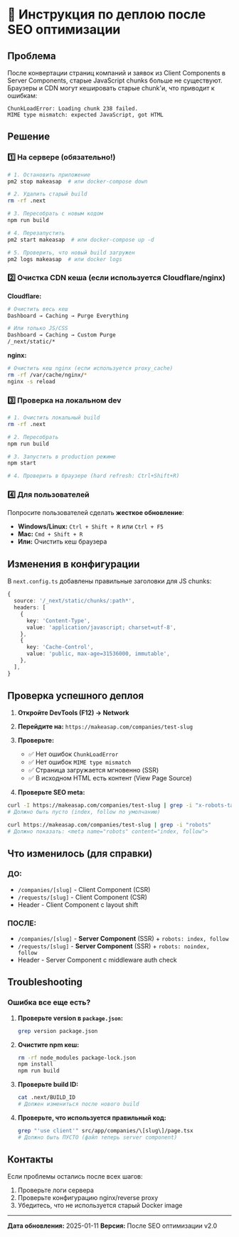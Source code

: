 # 🚀 Инструкция по деплою после SEO оптимизации

## Проблема
После конвертации страниц компаний и заявок из Client Components в Server Components, старые JavaScript chunks больше не существуют. Браузеры и CDN могут кешировать старые chunk'и, что приводит к ошибкам:

```
ChunkLoadError: Loading chunk 238 failed.
MIME type mismatch: expected JavaScript, got HTML
```

## Решение

### 1️⃣ На сервере (обязательно!)

```bash
# 1. Остановить приложение
pm2 stop makeasap  # или docker-compose down

# 2. Удалить старый build
rm -rf .next

# 3. Пересобрать с новым кодом
npm run build

# 4. Перезапустить
pm2 start makeasap  # или docker-compose up -d

# 5. Проверить, что новый build загружен
pm2 logs makeasap  # или docker logs
```

### 2️⃣ Очистка CDN кеша (если используется Cloudflare/nginx)

**Cloudflare:**
```bash
# Очистить весь кеш
Dashboard → Caching → Purge Everything

# Или только JS/CSS
Dashboard → Caching → Custom Purge
/_next/static/*
```

**nginx:**
```bash
# Очистить кеш nginx (если используется proxy_cache)
rm -rf /var/cache/nginx/*
nginx -s reload
```

### 3️⃣ Проверка на локальном dev

```bash
# 1. Очистить локальный build
rm -rf .next

# 2. Пересобрать
npm run build

# 3. Запустить в production режиме
npm start

# 4. Проверить в браузере (hard refresh: Ctrl+Shift+R)
```

### 4️⃣ Для пользователей

Попросите пользователей сделать **жесткое обновление**:
- **Windows/Linux:** `Ctrl + Shift + R` или `Ctrl + F5`
- **Mac:** `Cmd + Shift + R`
- **Или:** Очистить кеш браузера

## Изменения в конфигурации

В `next.config.ts` добавлены правильные заголовки для JS chunks:

```typescript
{
  source: '/_next/static/chunks/:path*',
  headers: [
    {
      key: 'Content-Type',
      value: 'application/javascript; charset=utf-8',
    },
    {
      key: 'Cache-Control',
      value: 'public, max-age=31536000, immutable',
    },
  ],
}
```

## Проверка успешного деплоя

1. **Откройте DevTools (F12) → Network**
2. **Перейдите на:** `https://makeasap.com/companies/test-slug`
3. **Проверьте:**
   - ✅ Нет ошибок `ChunkLoadError`
   - ✅ Нет ошибок `MIME type mismatch`
   - ✅ Страница загружается мгновенно (SSR)
   - ✅ В исходном HTML есть контент (View Page Source)

4. **Проверьте SEO meta:**
```bash
curl -I https://makeasap.com/companies/test-slug | grep -i "x-robots-tag"
# Должно быть пусто (index, follow по умолчанию)

curl https://makeasap.com/companies/test-slug | grep -i "robots"
# Должно показать: <meta name="robots" content="index, follow">
```

## Что изменилось (для справки)

### ДО:
- `/companies/[slug]` - Client Component (CSR)
- `/requests/[slug]` - Client Component (CSR)
- Header - Client Component с layout shift

### ПОСЛЕ:
- `/companies/[slug]` - **Server Component** (SSR) + `robots: index, follow`
- `/requests/[slug]` - **Server Component** (SSR) + `robots: noindex, follow`
- Header - Server Component с middleware auth check

## Troubleshooting

### Ошибка все еще есть?

1. **Проверьте version в `package.json`:**
   ```bash
   grep version package.json
   ```

2. **Очистите npm кеш:**
   ```bash
   rm -rf node_modules package-lock.json
   npm install
   npm run build
   ```

3. **Проверьте build ID:**
   ```bash
   cat .next/BUILD_ID
   # Должен измениться после нового build
   ```

4. **Проверьте, что используется правильный код:**
   ```bash
   grep "'use client'" src/app/companies/\[slug\]/page.tsx
   # Должно быть ПУСТО (файл теперь server component)
   ```

## Контакты

Если проблемы остались после всех шагов:
1. Проверьте логи сервера
2. Проверьте конфигурацию nginx/reverse proxy
3. Убедитесь, что не используется старый Docker image

---

**Дата обновления:** 2025-01-11
**Версия:** После SEO оптимизации v2.0
